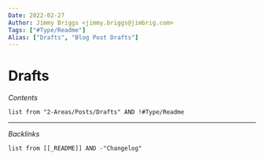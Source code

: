 ```yaml
---
Date: 2022-02-27
Author: Jimmy Briggs <jimmy.briggs@jimbrig.com>
Tags: ["#Type/Readme"]
Alias: ["Drafts", "Blog Post Drafts"]
---
```


# Drafts

*Contents*

```dataview
list from "2-Areas/Posts/Drafts" AND !#Type/Readme
```

***

*Backlinks*

```dataview
list from [[_README]] AND -"Changelog"
```